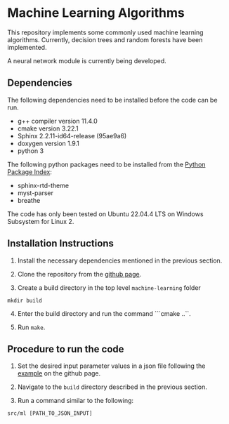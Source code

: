 # Machine Learning Algorithms

This repository implements some commonly used machine learning algorithms. Currently, decision trees and random forests have been implemented.

A neural network module is currently being developed.


## Dependencies

The following dependencies need to be installed before the code can be run. 


- g++ compiler version 11.4.0
- cmake version 3.22.1
- Sphinx 2.2.11-id64-release (95ae9a6)
- doxygen version 1.9.1  
- python 3

The following python packages need to be installed from the [Python Package Index](https://pypi.org/):

- sphinx-rtd-theme
- myst-parser
- breathe 


The code has only been tested on Ubuntu 22.04.4 LTS on Windows Subsystem for Linux 2. 

## Installation Instructions

1. Install the necessary dependencies mentioned in the previous section.

2. Clone the repository from the [github page](https://github.com/nagarajankarthik/machine-learning/tree/main).
3. Create a build directory in the top level `machine-learning` folder

```
mkdir build
```
4. Enter the build directory and run the command ```cmake ..``.

5. Run ```make```.

## Procedure to run the code

1. Set the desired input parameter values in a json file following the [example](https://github.com/nagarajankarthik/machine-learning/blob/main/src/input.json) on the github page.

2. Navigate to the `build` directory described in the previous section.

3. Run a command similar to the following:

```
src/ml [PATH_TO_JSON_INPUT]
```
